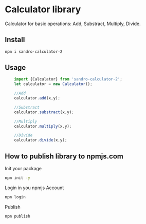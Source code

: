 # Calculator library

Calculator for basic operations: Add, Substract, Multiply, Divide.  

## Install

```sh
npm i sandro-calculator-2
```

## Usage

```ts
    import {Calculator} from 'sandro-calculator-2';
    let calculator = new Calculator();

    //Add
    calculator.add(x,y);  

    //Substract
    calculator.substract(x,y);  

    //Multiply
    calculator.multiply(x,y);  

    //Divide
    calculator.divide(x,y);  
```

## How to publish library to npmjs.com

Init your package
```sh
npm init -y
```
Login in you npmjs Account
```sh
npm login
```

Publish
```sh
npm publish
```